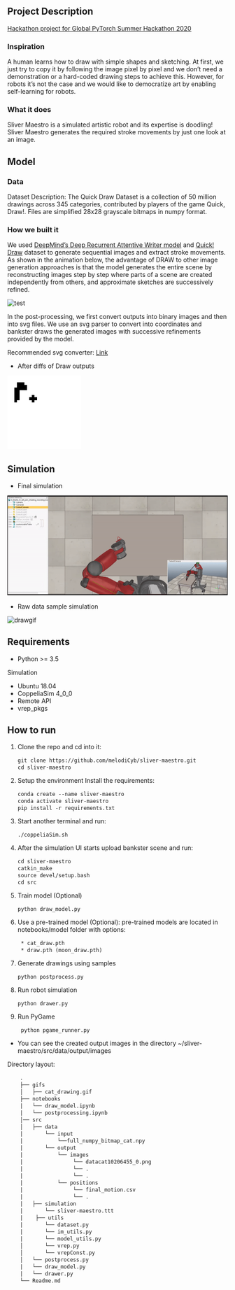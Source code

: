 ## Project Description

[Hackathon project for Global PyTorch Summer Hackathon 2020](https://pytorch2020.devpost.com/)

### Inspiration
A human learns how to draw with simple shapes and sketching.  At first, we just try to copy it by following the image pixel by pixel and we don’t need a demonstration or a hard-coded drawing steps to achieve this. However, for robots it’s not the case and we would like to democratize art by enabling self-learning for robots.

### What it does
Sliver Maestro is a simulated artistic robot and its expertise is doodling! Sliver Maestro generates the required stroke movements by just one look at an image.  

## Model

### Data

Dataset Description: The Quick Draw Dataset is a collection of 50 million drawings across 345 categories, contributed by players of the game Quick, Draw!. Files are simplified 28x28 grayscale bitmaps in numpy format.


### How we built it

We used [DeepMind’s Deep Recurrent Attentive Writer model](https://deepmind.com/research/publications/draw-recurrent-neural-network-image-generation) and [Quick! Draw](https://github.com/googlecreativelab/quickdraw-dataset) dataset to generate sequential images and extract stroke movements. As shown in the animation below, the advantage of DRAW to  other image generation approaches is that the model generates the entire scene by reconstructing images step by step where parts of a scene are created independently from others, and approximate sketches are successively refined. 

![test](https://github.com/melodiCyb/neural-networks/blob/master/catdraw.gif)

In the post-processing, we first convert outputs into binary images and  then into svg files. We use an svg parser to convert into coordinates and bankster draws the generated images with successive refinements provided by the model.


Recommended svg converter: [Link](https://image.online-convert.com/convert-to-svg)


* After diffs of Draw outputs

![drawpostprocess](https://github.com/melodiCyb/sliver-maestro/blob/master/gifs/postprocessed_draw.gif)

## Simulation 
* Final simulation

![bankstergif](https://github.com/melodiCyb/sliver-maestro/blob/master/gifs/bankster.gif)


* Raw data sample simulation

![drawgif](https://github.com/melodiCyb/baxter-drawing/blob/master/baxter_ws/baxter_drawing_cat.gif)



## Requirements
* Python >= 3.5

Simulation
* Ubuntu 18.04
* CoppeliaSim 4_0_0 
* Remote API
* vrep_pkgs



## How to run

1. Clone the repo and cd into it:
        
       git clone https://github.com/melodiCyb/sliver-maestro.git
       cd sliver-maestro
      
2. Setup the environment Install the requirements:

       conda create --name sliver-maestro 
       conda activate sliver-maestro
       pip install -r requirements.txt

3. Start another terminal and run:

       ./coppeliaSim.sh
       
4. After the simulation UI starts upload bankster scene and run:
 
       cd sliver-maestro
       catkin_make
       source devel/setup.bash
       cd src
       
5. Train model (Optional)
       
       python draw_model.py 
       
6. Use a pre-trained model (Optional): pre-trained models are located in notebooks/model folder with options:

        * cat_draw.pth
        * draw.pth (moon_draw.pth)
        
       
6. Generate drawings using samples
        
       python postprocess.py
       
7. Run robot simulation

       python drawer.py
       
8. Run PyGame 
        
        python pgame_runner.py
        
* You can see the created output images in the directory ~/sliver-maestro/src/data/output/images


Directory layout:

        .
        ├── gifs        
        │   ├── cat_drawing.gif
        ├── notebooks
        |   └── draw_model.ipynb
        |   └── postprocessing.ipynb
        │── src
        │   ├── data         
        |       └── input
        |           └──full_numpy_bitmap_cat.npy     
        |       └── output
        |           └── images
        |                └── datacat10206455_0.png
        |                └── .
        |                └── .
        |           └── positions
        |                └── final_motion.csv
        |                └── .
        |   ├── simulation
        |       └── sliver-maestro.ttt
        |    ├── utils
        |       └── dataset.py
        |       └── im_utils.py
        |       └── model_utils.py
        │       └── vrep.py
        │       └── vrepConst.py
        │   └── postprocess.py
        |   └── draw_model.py
        |   └── drawer.py
        └── Readme.md
        

